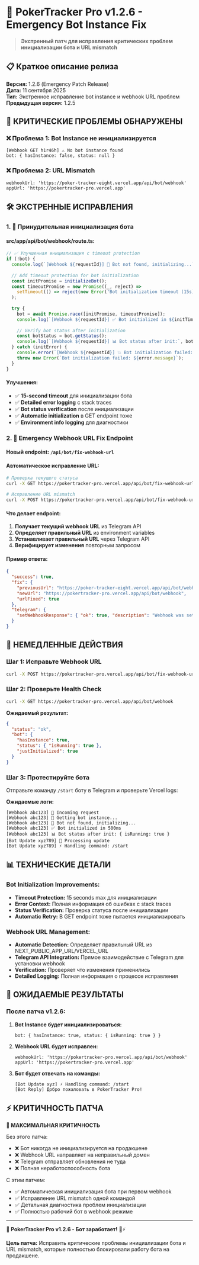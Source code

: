 # 🚨 PokerTracker Pro v1.2.6 - Emergency Bot Instance Fix

> **Экстренный патч для исправления критических проблем инициализации бота и URL mismatch**

## 📋 Краткое описание релиза

**Версия:** 1.2.6 (Emergency Patch Release)  
**Дата:** 11 сентября 2025  
**Тип:** Экстренное исправление bot instance и webhook URL проблем  
**Предыдущая версия:** 1.2.5

## 🚨 КРИТИЧЕСКИЕ ПРОБЛЕМЫ ОБНАРУЖЕНЫ

### **❌ Проблема 1: Bot Instance не инициализируется**
```
[Webhook GET h1r46h] ⚠️ No bot instance found
bot: { hasInstance: false, status: null }
```

### **❌ Проблема 2: URL Mismatch**
```
webhookUrl: 'https://poker-tracker-eight.vercel.app/api/bot/webhook'
appUrl: 'https://pokertracker-pro.vercel.app'
```

## 🛠️ ЭКСТРЕННЫЕ ИСПРАВЛЕНИЯ

### **1. 🤖 Принудительная инициализация бота**

#### **src/app/api/bot/webhook/route.ts:**
```typescript
// ✅ Улучшенная инициализация с timeout protection
if (!bot) {
  console.log(`[Webhook ${requestId}] 🔧 Bot not found, initializing...`);
  
  // Add timeout protection for bot initialization
  const initPromise = initializeBot();
  const timeoutPromise = new Promise((_, reject) => 
    setTimeout(() => reject(new Error('Bot initialization timeout (15s)')), 15000)
  );
  
  try {
    bot = await Promise.race([initPromise, timeoutPromise]);
    console.log(`[Webhook ${requestId}] ✅ Bot initialized in ${initTime}ms`);
    
    // Verify bot status after initialization
    const botStatus = bot.getStatus();
    console.log(`[Webhook ${requestId}] 📊 Bot status after init:`, botStatus);
  } catch (initError) {
    console.error(`[Webhook ${requestId}] 💥 Bot initialization failed:`, error);
    throw new Error(`Bot initialization failed: ${error.message}`);
  }
}
```

#### **Улучшения:**
- ✅ **15-second timeout** для инициализации бота
- ✅ **Detailed error logging** с stack traces
- ✅ **Bot status verification** после инициализации
- ✅ **Automatic initialization** в GET endpoint тоже
- ✅ **Environment info logging** для диагностики

### **2. 🔗 Emergency Webhook URL Fix Endpoint**

#### **Новый endpoint: `/api/bot/fix-webhook-url`**

#### **Автоматическое исправление URL:**
```bash
# Проверка текущего статуса
curl -X GET https://pokertracker-pro.vercel.app/api/bot/fix-webhook-url

# Исправление URL mismatch
curl -X POST https://pokertracker-pro.vercel.app/api/bot/fix-webhook-url
```

#### **Что делает endpoint:**
1. **Получает текущий webhook URL** из Telegram API
2. **Определяет правильный URL** из environment variables
3. **Устанавливает правильный URL** через Telegram API
4. **Верифицирует изменения** повторным запросом

#### **Пример ответа:**
```json
{
  "success": true,
  "fix": {
    "previousUrl": "https://poker-tracker-eight.vercel.app/api/bot/webhook",
    "newUrl": "https://pokertracker-pro.vercel.app/api/bot/webhook",
    "urlFixed": true
  },
  "telegram": {
    "setWebhookResponse": { "ok": true, "description": "Webhook was set" }
  }
}
```

## 🚀 НЕМЕДЛЕННЫЕ ДЕЙСТВИЯ

### **Шаг 1: Исправьте Webhook URL**
```bash
curl -X POST https://pokertracker-pro.vercel.app/api/bot/fix-webhook-url
```

### **Шаг 2: Проверьте Health Check**
```bash
curl -X GET https://pokertracker-pro.vercel.app/api/bot/webhook
```

**Ожидаемый результат:**
```json
{
  "status": "ok",
  "bot": {
    "hasInstance": true,
    "status": { "isRunning": true },
    "justInitialized": true
  }
}
```

### **Шаг 3: Протестируйте бота**
Отправьте команду `/start` боту в Telegram и проверьте Vercel logs:

**Ожидаемые логи:**
```
[Webhook abc123] 🚀 Incoming request
[Webhook abc123] 🤖 Getting bot instance...
[Webhook abc123] 🔧 Bot not found, initializing...
[Webhook abc123] ✅ Bot initialized in 500ms
[Webhook abc123] 📊 Bot status after init: { isRunning: true }
[Bot Update xyz789] 🚀 Processing update
[Bot Update xyz789] ⚡ Handling command: /start
```

## 📊 ТЕХНИЧЕСКИЕ ДЕТАЛИ

### **Bot Initialization Improvements:**
- **Timeout Protection:** 15 seconds max для инициализации
- **Error Context:** Полная информация об ошибках с stack traces
- **Status Verification:** Проверка статуса после инициализации
- **Automatic Retry:** В GET endpoint тоже пытается инициализировать

### **Webhook URL Management:**
- **Automatic Detection:** Определяет правильный URL из NEXT_PUBLIC_APP_URL/VERCEL_URL
- **Telegram API Integration:** Прямое взаимодействие с Telegram для установки webhook
- **Verification:** Проверяет что изменения применились
- **Detailed Logging:** Полная информация о процессе исправления

## 🎯 ОЖИДАЕМЫЕ РЕЗУЛЬТАТЫ

### **После патча v1.2.6:**

1. **Bot Instance будет инициализироваться:**
   ```
   bot: { hasInstance: true, status: { isRunning: true } }
   ```

2. **Webhook URL будет исправлен:**
   ```
   webhookUrl: 'https://pokertracker-pro.vercel.app/api/bot/webhook'
   appUrl: 'https://pokertracker-pro.vercel.app'
   ```

3. **Бот будет отвечать на команды:**
   ```
   [Bot Update xyz] ⚡ Handling command: /start
   [Bot Reply] Добро пожаловать в PokerTracker Pro!
   ```

## ⚡ КРИТИЧНОСТЬ ПАТЧА

**🚨 МАКСИМАЛЬНАЯ КРИТИЧНОСТЬ**

Без этого патча:
- ❌ Бот никогда не инициализируется на продакшене
- ❌ Webhook URL направляет на неправильный домен
- ❌ Telegram отправляет обновления не туда
- ❌ Полная неработоспособность бота

С этим патчем:
- ✅ Автоматическая инициализация бота при первом webhook
- ✅ Исправление URL mismatch одной командой
- ✅ Детальная диагностика проблем инициализации
- ✅ Полностью рабочий бот в webhook режиме

---

**🚨 PokerTracker Pro v1.2.6 - Бот заработает!** 🤖⚡

**Цель патча:** Исправить критические проблемы инициализации бота и URL mismatch, которые полностью блокировали работу бота на продакшене.

